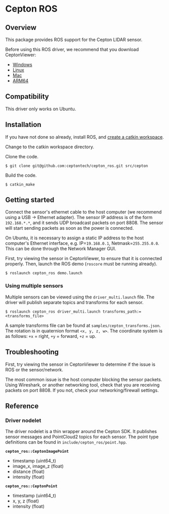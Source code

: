 # Cepton ROS

## Overview

This package provides ROS support for the Cepton LIDAR sensor.

Before using this ROS driver, we recommend that you download CeptonViewer:

- [Windows](https://github.com/ceptontech/cepton_sdk_redist/raw/master/bin/win64/CeptonViewer.exe)
- [Linux](https://github.com/ceptontech/cepton_sdk_redist/raw/master/bin/linux-x86_64/CeptonViewer)
- [Mac](https://github.com/ceptontech/cepton_sdk_redist/raw/master/bin/osx/CeptonViewer)
- [ARM64](https://github.com/ceptontech/cepton_sdk_redist/raw/master/bin/linux-aarch64/CeptonViewer)

## Compatibility

This driver only works on Ubuntu.

## Installation

If you have not done so already, install ROS, and [create a catkin workspace](http://wiki.ros.org/ROS/Tutorials/InstallingandConfiguringROSEnvironment).

Change to the catkin workspace directory.

Clone the code.

    $ git clone git@github.com:ceptontech/cepton_ros.git src/cepton

Build the code.

    $ catkin_make

## Getting started

Connect the sensor's ethernet cable to the host computer (we recommend using a USB -> Ethernet adapter). The sensor IP address is of the form `192.168.*.*`, and it sends UDP broadcast packets on port 8808. The sensor will start sending packets as soon as the power is connected.

On Ubuntu, it is necessary to assign a static IP address to the host computer's Ethernet interface, e.g. IP=`19.168.0.1`, Netmask=`255.255.0.0`. This can be done through the Network Manager GUI.

First, try viewing the sensor in CeptonViewer, to ensure that it is connected properly. Then, launch the ROS demo (`roscore` must be running already).

    $ roslaunch cepton_ros demo.launch

### Using multiple sensors

Multiple sensors can be viewed using the `driver_multi.launch` file. The driver will publish separate topics and transforms for each sensor.

    $ roslaunch cepton_ros driver_multi.launch transforms_path:=<transforms_file>

A sample transforms file can be found at `samples/cepton_transforms.json`. The rotation is in quaternion format `<x, y, z, w>`. The coordinate system is as follows: `+x` = right, `+y` = forward, `+z` = up.

## Troubleshooting

First, try viewing the sensor in CeptonViewer to determine if the issue is ROS or the sensor/network.

The most common issue is the host computer blocking the sensor packets. Using Wireshark, or another networking tool, check that you are receiving packets on port 8808. If you not, check your networking/firewall settings.

## Reference

### Driver nodelet

The driver nodelet is a thin wrapper around the Cepton SDK. It publishes sensor messages and PointCloud2 topics for each sensor. The point type definitions can be found in `include/cepton_ros/point.hpp`.

**`cepton_ros::CeptonImagePoint`**

- timestamp (uint64_t)
- image_x, image_z (float)
- distance (float)
- intensity (float)

**`cepton_ros::CeptonPoint`**

- timestamp (uint64_t)
- x, y, z (float)
- intensity (float)
